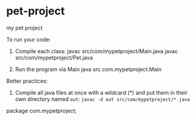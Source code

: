 # pet-project
my pet project

To run your code:

1. Compile each class: 
javac src/com/mypetproject/Main.java
javac src/com/mypetproject/Pet.java

2. Run the program via Main
java src.com.mypetproject.Main

Better practices: 
1. Compile all java files at once with a wildcard (*) and put them in their own directory named `out`:
`javac -d out src/com/mypetproject/*.java`






















package com.mypetproject;